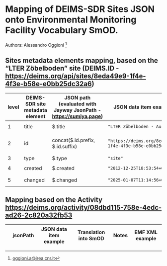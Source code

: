# Mapping of DEIMS-SDR Sites JSON onto Environmental Monitoring Facility Vocabulary SmOD.

Authors: Alessandro Oggioni [^1]
[^1]: oggioni.a@irea.cnr.it

## Sites metadata elements mapping, based on the “LTER Zöbelboden” site (DEIMS.ID - https://deims.org/api/sites/8eda49e9-1f4e-4f3e-b58e-e0bb25dc32a6)

| **level** | **DEIMS-SDR site metadata element** | **JSON path (evaluated with Jayway JsonPath - https://sumiya.page)** | **JSON data item example** | **RDF rendering** | **notes** |
| --------- | ----------------------------------- | -------------------------------------------------------------------- | -------------------------- | ----------------- | --------- |
| 1	| title	| \$.title	| `"LTER Zöbelboden - Austria"`	| `ef:name "LTER Zöbelboden - Austria"@en` | 
| 2	| id	| concat($.id.prefix, $.id.suffix) | `"https://deims.org/8eda49e9-1f4e-4f3e-b58e-e0bb25dc32a6"` | `<https://deims.org/8eda49e9-1f4e-4f3e-b58e-e0bb25dc32a6> rdf:type ef:EnvironmentalMonitoringFacility , prov:Entity` |
| 3	| type | $.type	| `"site"` | `ef:specialisedEMFType ‘site’@en` |
| 4	| created	| $.created	| `"2012-12-25T18:53:54+0100"` | `dcterms:issued "2012-12-25T18:53:54+0100"^^xsd:dateTime` |
| 5	| changed	| $.changed	| `"2025-01-07T11:14:56+0100"` | `dct:modified "2025-01-07T11:14:56+0100"^^xsd:dateTime` |


 


## Mapping based on the Activity <https://deims.org/activity/08dbd115-758e-4edc-ad26-2c820a32fb53>

|     | <b>jsonPath</b>  | <b>JSON data item example</b>  | <b>Translation into SmOD</b>   | <b>Notes</b>  | <b>EMF XML example</b>  |
| --- | ---------------- | ------------------------------ | ------------------------------ | ------------- | ----------------------- |

